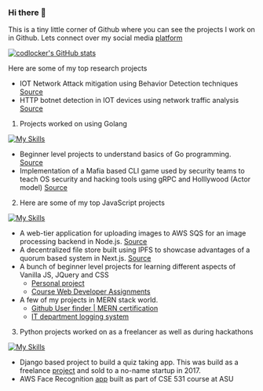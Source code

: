 ### Hi there 👋

This is a tiny little corner of Github where you can see the projects I work on in Github. 
Lets connect over my social media [platform](https://codlocker.github.io/ipsit-portfolio)

[![codlocker's GitHub stats](https://github-readme-stats.vercel.app/api?username=codlocker)](https://github.com/anuraghazra/github-readme-stats)


Here are some of my top research projects

- IOT Network Attack mitigation using Behavior Detection techniques [Source](https://github.com/codlocker/IOT_Network_Attack)
- HTTP botnet detection in IOT devices using network traffic analysis [Source](https://scholar.google.com/citations?view_op=view_citation&hl=en&user=k4a3e4oAAAAJ&citation_for_view=k4a3e4oAAAAJ:u-x6o8ySG0sC)

1. Projects worked on using Golang

[![My Skills](https://skillicons.dev/icons?i=go)](https://skillicons.dev)

- Beginner level projects to understand basics of Go programming. [Source](https://github.com/codlocker/Go-Projects)
- Implementation of a Mafia based CLI game used by security teams to teach OS security and hacking tools using gRPC and Holllywood (Actor model) [Source](https://github.com/codlocker/werewolves-go)

2. Here are some of my top JavaScript projects

[![My Skills](https://skillicons.dev/icons?i=js,nodejs,react,materialui)](https://skillicons.dev)

  - A web-tier application for uploading images to AWS SQS for an image processing backend in Node.js. [Source](https://github.com/codlocker/AWS-SQS-Usage)
  - A decentralized file store built using IPFS to showcase advantages of a quorum based system in Next.js. [Source](https://github.com/codlocker/DASSH-IPFS-App)
  - A bunch of beginner level projects for learning different aspects of Vanilla JS, JQuery and CSS
    - [Personal project](https://github.com/codlocker/Small-Projects)
    - [Course Web Developer Assignments](https://github.com/codlocker/WebD_Assignments)
  - A few of my projects in MERN stack world.
    - [Github User finder | MERN certification](https://github.com/codlocker/GithubFinder)
    - [IT department logging system](https://github.com/codlocker/it-logger)

3. Python projects worked on as a freelancer as well as during hackathons

[![My Skills](https://skillicons.dev/icons?i=django,python,aws)](https://skillicons.dev)  

   - Django based project to build a quiz taking app. This was build as a freelance [project](https://github.com/codlocker/quiz-app) and sold to a no-name startup in 2017.
   - AWS Face Recognition [app](https://github.com/codlocker/AWS-Face-Recognition) built as part of CSE 531 course at ASU
